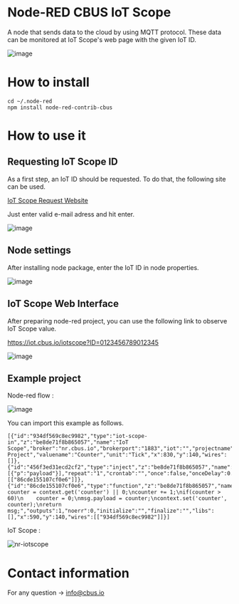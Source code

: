 # Node-RED CBUS IoT Scope 

A node that sends data to the cloud by using MQTT protocol. These data can be monitored at IoT Scope's web page with the given IoT ID.

![image](https://user-images.githubusercontent.com/84990490/130230937-191f7289-6f08-4bb8-b016-9ce323ef112e.png)

# How to install

    cd ~/.node-red
    npm install node-red-contrib-cbus
    
# How to use it

## Requesting IoT Scope ID

As a first step, an IoT ID should be requested. To do that, the following site can be used.

[IoT Scope Request Website](https://iot.cbus.io/license)

Just enter valid e-mail adress and hit enter. 

![image](https://user-images.githubusercontent.com/84990490/129736302-6bd64e09-3068-44de-92f7-c7397e5978c3.png)

## Node settings

After installing node package, enter the IoT ID in node properties.

![image](https://user-images.githubusercontent.com/84990490/129741161-f743939a-652d-4c5c-8f48-6bda28cfdf41.png)

## IoT Scope Web Interface

After preparing node-red project, you can use the following link to observe IoT Scope value.

https://iot.cbus.io/iotscope?ID=0123456789012345

![image](https://user-images.githubusercontent.com/84990490/129887528-bc061dce-a1b4-4242-ba41-02fe75d3469c.png)

## Example project

Node-red flow :

![image](https://user-images.githubusercontent.com/84990490/129888267-82a92976-7b3a-4cd9-8eaf-e325d474f49a.png)

You can import this example as follows.

    [{"id":"934df569c8ec9982","type":"iot-scope-in","z":"be8de71f8b865057","name":"IoT Scope","broker":"nr.cbus.io","brokerport":"1883","iot":"","projectname":"Trial Project","valuename":"Counter","unit":"Tick","x":830,"y":140,"wires":[]},{"id":"456f3ed31ecd2cf2","type":"inject","z":"be8de71f8b865057","name":"","props":[{"p":"payload"}],"repeat":"1","crontab":"","once":false,"onceDelay":0.1,"topic":"","payload":"Trigger","payloadType":"str","x":380,"y":140,"wires":[["86cde155107cf0e6"]]},{"id":"86cde155107cf0e6","type":"function","z":"be8de71f8b865057","name":"Counter","func":"var counter = context.get('counter') || 0;\ncounter += 1;\nif(counter > 60)\n    counter = 0;\nmsg.payload = counter;\ncontext.set('counter', counter);\nreturn msg;","outputs":1,"noerr":0,"initialize":"","finalize":"","libs":[],"x":590,"y":140,"wires":[["934df569c8ec9982"]]}]

IoT Scope :

![nr-iotscope](https://user-images.githubusercontent.com/84990490/129889051-4a0e9741-0114-43c1-9e22-5033f3fe4af9.gif)

# Contact information

 For any question -> <info@cbus.io>
